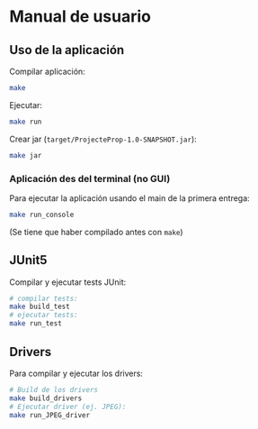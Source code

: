 # Manual de usuario

## Uso de la aplicación

Compilar aplicación: 
```bash 
make
```

Ejecutar: 
```bash 
make run 
```

Crear jar (`target/ProjecteProp-1.0-SNAPSHOT.jar`): 
```bash
make jar
```

### Aplicación des del terminal (no GUI)

Para ejecutar la aplicación usando el main de la primera entrega:
```bash
make run_console
```

(Se tiene que haber compilado antes con `make`)

## JUnit5

Compilar y ejecutar tests JUnit: 
```bash 
# compilar tests:
make build_test 
# ejecutar tests:
make run_test 
```

## Drivers

Para compilar y ejecutar los drivers: 
```bash 
# Build de los drivers
make build_drivers
# Ejecutar driver (ej. JPEG):
make run_JPEG_driver
```
